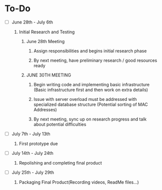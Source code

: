 # To-Do

- [ ] June 28th - July 6th

    1. Initial Research and Testing
    
        1. June 28th Meeting
            
            1. Assign responsibilities and begins initial research phase 
            
            2. By next meeting, have preliminary research / good resources ready

        2. JUNE 30TH MEETING
        
            1. Begin writing code and implementing basic infrastructure (Basic infrastructure first and then work on extra details)
            
            2. Issue with server overload must be addressed with specialized database structure (Potential sorting of MAC Addresses)

            3. By next meeting, sync up on research progress and talk about potential difficulties 

- [ ] July 7th - July 13th

    1. First prototype due
    
- [ ] July 14th - July 24th

    1. Repolishing and completing final product
    
- [ ] July 25th - July 29th

    1. Packaging Final Product(Recording videos, ReadMe files...)